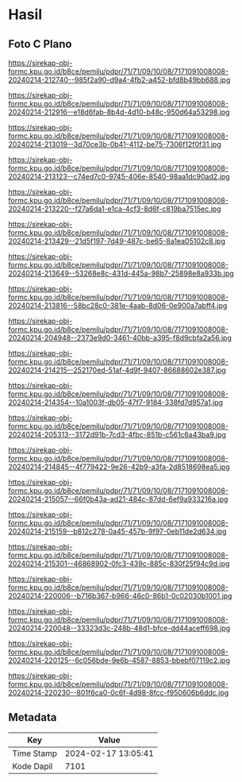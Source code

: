 # Hasil

## Foto C Plano

https://sirekap-obj-formc.kpu.go.id/b8ce/pemilu/pdpr/71/71/09/10/08/7171091008008-20240214-212740--985f2a90-d9a4-4fb2-a452-bfd8b49bb688.jpg

https://sirekap-obj-formc.kpu.go.id/b8ce/pemilu/pdpr/71/71/09/10/08/7171091008008-20240214-212916--e18d6fab-8b4d-4d10-b48c-950d64a53298.jpg

https://sirekap-obj-formc.kpu.go.id/b8ce/pemilu/pdpr/71/71/09/10/08/7171091008008-20240214-213019--3d70ce3b-0b41-4112-be75-7306f12f0f31.jpg

https://sirekap-obj-formc.kpu.go.id/b8ce/pemilu/pdpr/71/71/09/10/08/7171091008008-20240214-213123--c74ed7c0-9745-406e-8540-98aa1dc90ad2.jpg

https://sirekap-obj-formc.kpu.go.id/b8ce/pemilu/pdpr/71/71/09/10/08/7171091008008-20240214-213220--f27a6da1-e1ca-4cf3-8d6f-c819ba7515ec.jpg

https://sirekap-obj-formc.kpu.go.id/b8ce/pemilu/pdpr/71/71/09/10/08/7171091008008-20240214-213429--21d5f197-7d49-487c-be65-8a1ea05102c8.jpg

https://sirekap-obj-formc.kpu.go.id/b8ce/pemilu/pdpr/71/71/09/10/08/7171091008008-20240214-213649--53268e8c-431d-445a-98b7-25898e8a933b.jpg

https://sirekap-obj-formc.kpu.go.id/b8ce/pemilu/pdpr/71/71/09/10/08/7171091008008-20240214-213816--58bc28c0-381e-4aab-8d06-0e900a7abff4.jpg

https://sirekap-obj-formc.kpu.go.id/b8ce/pemilu/pdpr/71/71/09/10/08/7171091008008-20240214-204948--2373e9d0-3461-40bb-a395-f8d9cbfa2a56.jpg

https://sirekap-obj-formc.kpu.go.id/b8ce/pemilu/pdpr/71/71/09/10/08/7171091008008-20240214-214215--252170ed-51af-4d9f-9407-86688602e387.jpg

https://sirekap-obj-formc.kpu.go.id/b8ce/pemilu/pdpr/71/71/09/10/08/7171091008008-20240214-214354--10a1003f-db05-47f7-9184-338fd7d957a1.jpg

https://sirekap-obj-formc.kpu.go.id/b8ce/pemilu/pdpr/71/71/09/10/08/7171091008008-20240214-205313--3172d91b-7cd3-4fbc-851b-c561c6a43ba9.jpg

https://sirekap-obj-formc.kpu.go.id/b8ce/pemilu/pdpr/71/71/09/10/08/7171091008008-20240214-214845--4f779422-9e26-42b9-a3fa-2d8518698ea5.jpg

https://sirekap-obj-formc.kpu.go.id/b8ce/pemilu/pdpr/71/71/09/10/08/7171091008008-20240214-215057--66f0b43a-ad21-484c-87dd-6ef9a933216a.jpg

https://sirekap-obj-formc.kpu.go.id/b8ce/pemilu/pdpr/71/71/09/10/08/7171091008008-20240214-215159--b812c278-0a45-457b-9f97-0eb11de2d634.jpg

https://sirekap-obj-formc.kpu.go.id/b8ce/pemilu/pdpr/71/71/09/10/08/7171091008008-20240214-215301--46868902-0fc3-439c-885c-830f25f94c9d.jpg

https://sirekap-obj-formc.kpu.go.id/b8ce/pemilu/pdpr/71/71/09/10/08/7171091008008-20240214-220006--b716b367-b966-46c0-86b1-0c02030b1001.jpg

https://sirekap-obj-formc.kpu.go.id/b8ce/pemilu/pdpr/71/71/09/10/08/7171091008008-20240214-220048--33323d3c-248b-48d1-bfce-dd44aceff698.jpg

https://sirekap-obj-formc.kpu.go.id/b8ce/pemilu/pdpr/71/71/09/10/08/7171091008008-20240214-220125--6c056bde-9e6b-4587-8853-bbebf07119c2.jpg

https://sirekap-obj-formc.kpu.go.id/b8ce/pemilu/pdpr/71/71/09/10/08/7171091008008-20240214-220230--801f6ca0-0c6f-4d98-8fcc-f950606b6ddc.jpg


## Metadata

| Key        | Value               |
| ---------- | ------------------- |
| Time Stamp | 2024-02-17 13:05:41 |
| Kode Dapil | 7101                |



